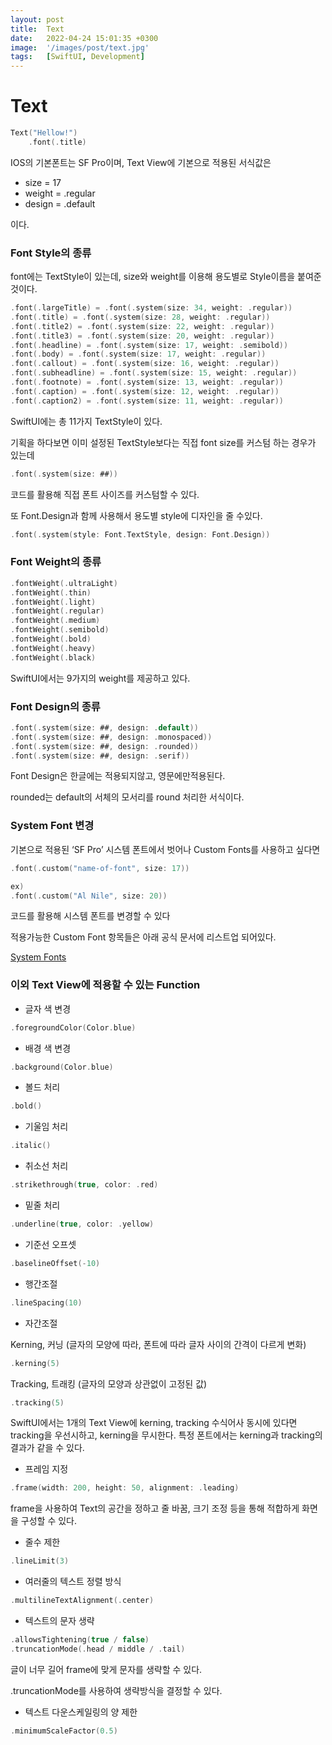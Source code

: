 ```yaml
---
layout: post
title:  Text
date:   2022-04-24 15:01:35 +0300
image:  '/images/post/text.jpg'
tags:   [SwiftUI, Development]
---
```

# Text

```swift
Text("Hellow!")
	.font(.title)
```

IOS의 기본폰트는 SF Pro이며, Text View에 기본으로 적용된 서식값은

- size = 17
- weight = .regular
- design = .default

이다.

### Font Style의 종류

font에는 TextStyle이 있는데, size와 weight를 이용해 용도별로 Style이름을 붙여준 것이다.

```swift
.font(.largeTitle) = .font(.system(size: 34, weight: .regular))
.font(.title) = .font(.system(size: 28, weight: .regular))
.font(.title2) = .font(.system(size: 22, weight: .regular))
.font(.title3) = .font(.system(size: 20, weight: .regular))
.font(.headline) = .font(.system(size: 17, weight: .semibold))
.font(.body) = .font(.system(size: 17, weight: .regular))
.font(.callout) = .font(.system(size: 16, weight: .regular))
.font(.subheadline) = .font(.system(size: 15, weight: .regular))
.font(.footnote) = .font(.system(size: 13, weight: .regular))
.font(.caption) = .font(.system(size: 12, weight: .regular))
.font(.caption2) = .font(.system(size: 11, weight: .regular))
```

SwiftUI에는 총 11가지 TextStyle이 있다.

기획을 하다보면 이미 설정된 TextStyle보다는 직접 font size를 커스텀 하는 경우가 있는데

```swift
.font(.system(size: ##))
```

코드를 활용해 직접 폰트 사이즈를 커스텀할 수 있다.

또 Font.Design과 함께 사용해서 용도별 style에 디자인을 줄 수있다.

```swift
.font(.system(style: Font.TextStyle, design: Font.Design))
```

### Font Weight의 종류

```swift
.fontWeight(.ultraLight)
.fontWeight(.thin)
.fontWeight(.light)
.fontWeight(.regular)
.fontWeight(.medium)
.fontWeight(.semibold)
.fontWeight(.bold)
.fontWeight(.heavy)
.fontWeight(.black)
```

SwiftUI에서는 9가지의 weight를 제공하고 있다.

### Font Design의 종류

```swift
.font(.system(size: ##, design: .default))
.font(.system(size: ##, design: .monospaced))
.font(.system(size: ##, design: .rounded))
.font(.system(size: ##, design: .serif))
```

Font Design은 한글에는 적용되지않고, 영문에만적용된다.

rounded는 default의 서체의 모서리를 round 처리한 서식이다.

### System Font 변경

기본으로 적용된 ‘SF Pro’ 시스템 폰트에서 벗어나 Custom Fonts를 사용하고 싶다면

```swift
.font(.custom("name-of-font", size: 17))

ex)
.font(.custom("Al Nile", size: 20))
```

코드를 활용해 시스템 폰트를 변경할 수 있다

적용가능한 Custom Font 항목들은 아래 공식 문서에 리스트업 되어있다.

[System Fonts](https://developer.apple.com/fonts/system-fonts/#document](https://developer.apple.com/fonts/system-fonts/#document))

### 이외 Text View에 적용할 수 있는 Function

- 글자 색 변경

```swift
.foregroundColor(Color.blue)
```

- 배경 색 변경

```swift
.background(Color.blue)
```

- 볼드 처리

```swift
.bold()
```

- 기울임 처리

```swift
.italic()
```

- 취소선 처리

```swift
.strikethrough(true, color: .red)
```

- 밑줄 처리

```swift
.underline(true, color: .yellow)
```

- 기준선 오프셋

```swift
.baselineOffset(-10)
```

- 행간조절

```swift
.lineSpacing(10)
```

- 자간조절

Kerning, 커닝 (글자의 모양에 따라, 폰트에 따라 글자 사이의 간격이 다르게 변화)

```swift
.kerning(5)
```

Tracking, 트래킹 (글자의 모양과 상관없이 고정된 값)

```swift
.tracking(5)
```

SwiftUI에서는 1개의 Text View에 kerning, tracking 수식어사 동시에 있다면 tracking을 우선시하고, kerning을 무시한다. 특정 폰트에서는 kerning과 tracking의 결과가 같을 수 있다.

- 프레임 지정

```swift
.frame(width: 200, height: 50, alignment: .leading)
```

frame을 사용하여 Text의 공간을 정하고 줄 바꿈, 크기 조정 등을 통해 적합하게 화면을 구성할 수 있다.

- 줄수 제한

```swift
.lineLimit(3)
```

- 여러줄의 텍스트 정렬 방식

```swift
.multilineTextAlignment(.center)
```

- 텍스트의 문자 생략

```swift
.allowsTightening(true / false)
.truncationMode(.head / middle / .tail)
```

글이 너무 길어 frame에 맞게 문자를 생략할 수 있다.

.truncationMode를 사용하여 생략방식을 결정할 수 있다.

- 텍스트 다운스케일링의 양 제한

```swift
.minimumScaleFactor(0.5)
```